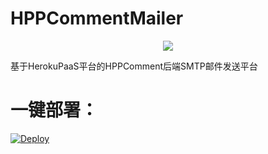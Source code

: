 ﻿# HPPCommentMailer

<div align=center><img src="https://cdn.jsdelivr.net/gh/HexoPlusPlus/HPPCommentMailer/logo.png"></div>

基于HerokuPaaS平台的HPPComment后端SMTP邮件发送平台

# 一键部署：

[![Deploy](https://www.herokucdn.com/deploy/button.svg)](https://www.heroku.com/deploy?template=https://github.com/HexoPlusPlus/HPPCommentMailer/tree/main)
